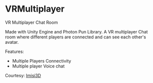 # VRMultiplayer
VR Multiplayer Chat Room

Made with Unity Engine and Photon Pun Library.
A VR multiplayer Chat room where different players are connected and can see each other's avatar.

Features:
- Multiple Players Connectivity
- Multiple player Voice chat


Courtesy: [Imisi3D](https://imisi3d.com)
